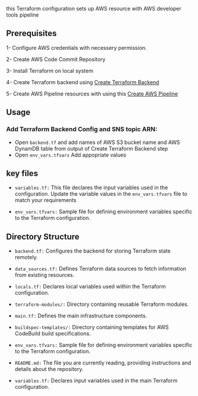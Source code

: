 this Terraform configuration sets up AWS resource with AWS developer tools pipeline

## Prerequisites

1- Configure AWS credentials with necessery permission.

2- Create AWS Code Commit Repository

3- Install Terraform on local system

4- Create Terraform backend using [Create Terraform Backend](./terraform-modules/terraform-aws-backend)

5- Create AWS Pipeline resources with using this [Create AWS Pipeline](./terraform-modules/terraform-aws-developertools-pipeline)

## Usage

### Add Terraform Backend Config and SNS topic ARN:

* Open `backend.tf` and add names of AWS S3 bucket name and AWS DynamDB table from output of Create Terraform Backend step
* Open `env_vars.tfvars` Add appopriate values

## key files

* `variables.tf:` This file declares the input variables used in the configuration. Update the variable values in the `env_vars.tfvars` file to match your requirements

* `env_vars.tfvars:` Sample file for defining environment variables specific to the Terraform configuration.

## Directory Structure

* `backend.tf:` Configures the backend for storing Terraform state remotely.

* `data_sources.tf:` Defines Terraform data sources to fetch information from existing resources.

* `locals.tf:` Declares local variables used within the Terraform configuration.

* `terraform-modules/:` Directory containing reusable Terraform modules.

* `main.tf:` Defines the main infrastructure components.

* `buildspec-templates/:` Directory containing templates for AWS CodeBuild build specifications.

* `env_vars.tfvars:` Sample file for defining environment variables specific to the Terraform configuration.

* `README.md:` The file you are currently reading, providing instructions and details about the repository.

* `variables.tf:` Declares input variables used in the main Terraform configuration.
